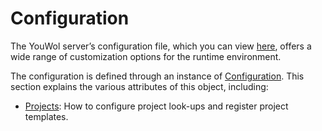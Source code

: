 # Configuration

The YouWol server’s configuration file, which you can view [here](@nav/environment/yw-configuration), 
offers a wide range of customization options for the runtime environment.

The configuration is defined through an instance of 
[Configuration](@nav/doc/api/youwol/app/environment/models.models_config.Configuration). 
This section explains the various attributes of this object, including:
*  [Projects](@nav/doc/how-to/config/projects): How to configure project look-ups and register project templates.